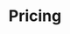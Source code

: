 ---
title: "Pricing"
layout: "pricing"
draft: false

# who_we_are
who_we_are:
  enable: true
  subtitle: ""
  title: "Platform editions that grow with your business needs"
  description: "Our getting started Free Plan enables you to learn the fundamentals of FloPro  and build your application in a single user environment. Paid plans offer commercial deployment options providing  additional features and distributions options to private and public (App Store and Google Play) stores."
  button: "Get started for free"
  button_link: "https://gethugothemes.com/products/andromeda/"

  image: "images/FloPro image.png"

# what_we_do
what_we_do:
  enable: true
  block:
  - title: "Free"
    content: "Core platform features</br>1 development license</br>x UI elements</br>Cotham Technologies Branding</br>Community support</br></br>Free "

  - title: "Starter"
    content: "Core platform +</br>x + 10  UI elements</br>1 back end API connection</br>1 development license</br>Custom Branding</br>Email support</br>... and much more!</br></br>£100/month "
    
  - title: "Professional"
    content: "Using the FloPro Intelligent Connection Engine connect to multiple cloud and back end systems using REST/Open API and GraphQL."

  - title: "Business"
    content: "Using the FloPro Intelligent Connection Engine connect to multiple cloud and back end systems using REST/Open API and GraphQL."


# our_mission
our_mission:
  enable: false
  subtitle: "OUR MISSION"
  title: "Main Vision And Mission Of Our Company"
  description: "We were freelance designers and developers, constantly finding ourselve deep vague feedback. leaving a notes from the sticky note piece ."

  image: "images/about/02.jpg"

# about_video
about_video:
  enable: false
  subtitle: "A Short Video"
  title: "You Take Care Of The Payments, We Take Care Of The Rest."
  description: "Protect your design vision and leave nothing up to interpretation with interaction recipes. Quickly share and access all your team members interactions by using libraries, ensuring consistcy throughout the."
  video_url: "https://www.youtube.com/embed/dyZcRRWiuuw"
  video_thumbnail: "images/about/video-popup-2.jpg"


# brands
brands_carousel:
  enable: false
  subtitle: "Our Clients"
  title: "Trusted by Thousands Companies"
  section: "/" # brand images comming form _index.md


# our team
our_team:
  enable: false
  subtitle: "Our members"
  title: "The People Behind"
  description: "We were freelance designers and developers, constantly finding <br> ourselves deep in vague feedback. This made every client and team"
  team:
  - name: "Valentin Staykov"
    image: "images/about/team/01.jpg"
    designation: "Operations"
  - name: "Bukiakta Bansalo"
    image: "images/about/team/02.jpg"
    designation: "Product"
  - name: "Ortrin Okaster"
    image: "images/about/team/03.jpg"
    designation: "Engineering"


# our office
our_office:
  enable: false
  subtitle: "Our Offices"
  title: "Made with Love Of around the world With Many Offices"
  description: "We were freelance designers and developers, constantly finding <br> ourselves deep in vague feedback. This made every client and team"
  office_locations:
  - city: "NewYork, USA"
    country_flag: "images/about/flags/us.png"
    address_line_one: "219 Bald Hill Drive"
    address_line_two: "Oakland Gardens, NY 11364"
  - city: "Australia, Perth"
    country_flag: "images/about/flags/au.png"
    address_line_one: "Flat 23 80 Anthony Circlet"
    address_line_two: "Port Guiseppe, TAS 2691"
  - city: "Berlin, Germany"
    country_flag: "images/about/flags/germany.png"
    address_line_one: "Jl Raya Dewi Sartika Ged"
    address_line_two: "Harapan Masa, Br Germeny"
  - city: "China, Wohan"
    country_flag: "images/about/flags/china.png"
    address_line_one: "1hao Wen Ti Huo Dong"
    address_line_two: "Zhong Xin 1ceng Jian Xing"

---